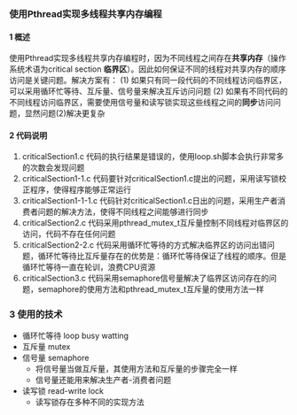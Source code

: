 ### 使用Pthread实现多线程共享内存编程

#### 1 概述

使用Pthread实现多线程共享内存编程时，因为不同线程之间存在**共享内存**（操作系统术语为critical section **临界区**）。因此如何保证不同的线程对共享内存的顺序访问是关键问题。解决方案有：
(1) 如果只有同一段代码的不同线程访问临界区，可以采用循环忙等待、互斥量、信号量来解决互斥访问问题
(2) 如果有不同代码的不同线程访问临界区，需要使用信号量和读写锁实现这些线程之间的**同步**访问问题，显然问题(2)解决更复杂

#### 2 代码说明
1. criticalSection1.c 代码的执行结果是错误的，使用loop.sh脚本会执行非常多的次数会发现问题
2. criticalSection1-1.c  代码要针对criticalSection1.c提出的问题，采用读写锁校正程序，使得程序能够正常运行
3. criticalSection1-1-1.c  代码针对criticalSection1.c日出的问题，采用生产者消费者问题的解决方法，使得不同线程之间能够进行同步
3. criticalSection2.c 代码采用pthread_mutex_t互斥量控制不同线程对临界区的访问，代码不存在任何问题
4. criticalSection2-2.c 代码采用循环忙等待的方式解决临界区的访问出错问题，循环忙等待比互斥量存在的优势是：循环忙等待保证了线程的顺序。但是循环忙等待一直在轮训，浪费CPU资源
5. criticalSection3.c 代码采用semaphore信号量解决了临界区访问存在的问题，semaphore的使用方法和pthread_mutex_t互斥量的使用方法一样

### 3 使用的技术

* 循环忙等待 loop busy watting
* 互斥量 mutex
* 信号量 semaphore
    * 将信号量当做互斥量，其使用方法和互斥量的步骤完全一样
    * 信号量还能用来解决生产者-消费者问题
* 读写锁 read-write lock
    * 读写锁存在多种不同的实现方法
